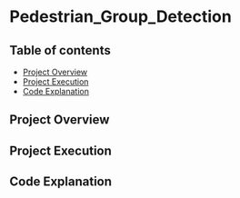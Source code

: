 # Pedestrian_Group_Detection

## Table of contents
* [Project Overview](#project-overview)
* [Project Execution](#project-execution)
* [Code Explanation](#code-explanation)

## Project Overview

## Project Execution

## Code Explanation

